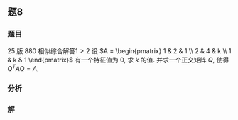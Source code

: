 ## 题8
### 题目
25 版 880 相似综合解答$1 > 2$
设 $A = \begin{pmatrix} 1 & 2 & 1 \\ 2 & 4 & k \\ 1 & k & 1 \end{pmatrix}$ 有一个特征值为 0, 求 $k$ 的值. 并求一个正交矩阵 $Q$, 使得 $Q^T A Q = \Lambda$.
### 分析

### 解